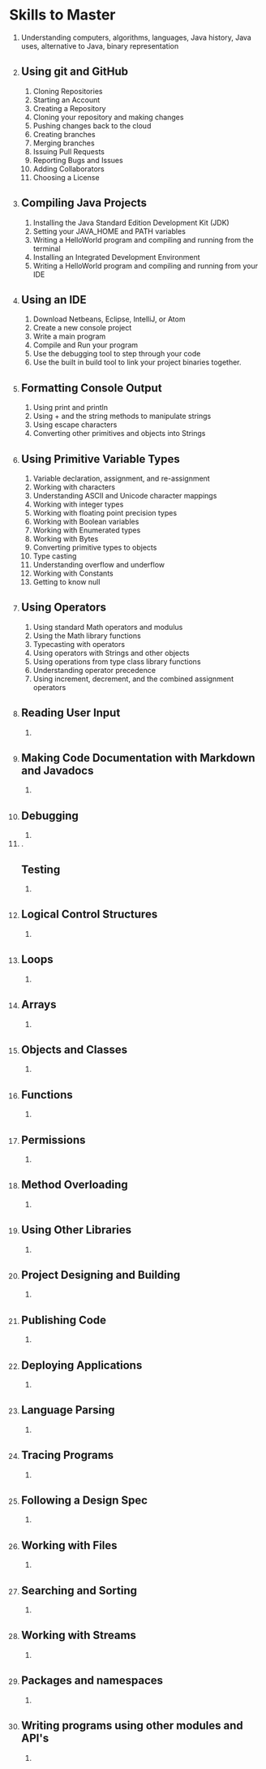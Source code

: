 <!DOCTYPE html>
<html>
	<head></head>
	<body>
		<h1>Skills to Master</h1>
			<ol>
				<li> Understanding computers, algorithms, languages, Java history, Java uses, alternative to Java, binary representation </li>
				<li> 
					<h2> Using git and GitHub </h2> 
					<ol>
						<li> Cloning Repositories </li>
						<li> Starting an Account </li>
						<li> Creating a Repository </li>
						<li> Cloning your repository and making changes </li>
						<li> Pushing changes back to the cloud </li>
						<li> Creating branches </li>
						<li> Merging branches </li>
						<li> Issuing Pull Requests </li>
						<li> Reporting Bugs and Issues </li>
						<li> Adding Collaborators </li>
						<li> Choosing a License </li>
					</ol>
				</li>
				<li> 
					<h2> Compiling Java Projects </h2>
					<ol>
						<li> Installing the Java Standard Edition Development Kit (JDK) </li>
						<li> Setting your JAVA_HOME and PATH variables </li>
						<li> Writing a HelloWorld program and compiling and running from the terminal </li>
						<li> Installing an Integrated Development Environment </li>
						<li> Writing a HelloWorld program and compiling and running from your IDE </li>
					</ol>
				</li>
				<li>  
					<h2>Using an IDE </h2>
					<ol>
						<li> Download Netbeans, Eclipse, IntelliJ, or Atom </li>
						<li> Create a new console project </li>
						<li> Write a main program </li>
						<li> Compile and Run your program </li>
						<li> Use the debugging tool to step through your code </li>
						<li> Use the built in build tool to link your project binaries together. </li>
					</ol>
				</li>
				<li>  
					<h2>Formatting Console Output</h2> 
					<ol>
						<li> Using print and println </li>
						<li> Using + and the string methods to manipulate strings</li>
						<li> Using escape characters </li>	
						<li> Converting other primitives and objects into Strings </li>
					</ol>
				</li>
				<li> 
					<h2>Using Primitive Variable Types</h2>
					<ol>
						<li> Variable declaration, assignment, and re-assignment </li>
						<li> Working with characters </li>
						<li> Understanding ASCII and Unicode character mappings </li>
						<li> Working with integer types </li>
						<li> Working with floating point precision types </li>
						<li> Working with Boolean variables </li>
						<li> Working with Enumerated types </li>
						<li> Working with Bytes </li>
						<li> Converting primitive types to objects </li>
						<li> Type casting </li>
						<li> Understanding overflow and underflow </li>
						<li> Working with Constants </li>
						<li> Getting to know null </li>
					</ol>
				</li>
				<li> 
					<h2>Using Operators </h2>
					<ol>
						<li>Using standard Math operators and modulus</li>
						<li> Using the Math library functions </li>
						<li> Typecasting with operators </li>
						<li> Using operators with Strings and other objects </li>
						<li> Using operations from type class library functions </li>
						<li> Understanding operator precedence </li>
						<li> Using increment, decrement, and the combined assignment operators </li>
					</ol>
				</li>
				<li> 
					<h2>Reading User Input</h2> 
					<ol>
						<li></li>
					</ol>
				</li>
				<li> 
					<h2>Making Code Documentation with Markdown and Javadocs </h2>
					<ol>
						<li></li>
					</ol>
				 </li>
				<li> 
					<h2>Debugging</h2> 
	        <ol>
						<li></li>
					</ol>
				</li>
				<li>.
					<h2>Testing </h2> 
	        <ol>
						<li></li>
					</ol>
				</li>
				<li> 
					<h2>Logical Control Structures </h2>
		        <ol>
						<li></li>
					</ol>
			</li>
				<li>
					<h2> Loops </h2> 
		        <ol>
						<li></li>
					</ol>
			</li>
				<li> 
					<h2> Arrays </h2>
		        <ol>
						<li></li>
					</ol>
			</li>
				<li> 
					<h2> Objects and Classes </h2> 
		        <ol>
						<li></li>
					</ol>
			</li>
				<li> 
					<h2> Functions </h2> 
		        <ol>
						<li></li>
					</ol>
			</li>
				<li> 
					<h2> Permissions </h2> 
		        <ol>
						<li></li>
					</ol>
			</li>
				<li>
					 <h2> Method Overloading </h2>
		        <ol>
						<li></li>
					</ol>
			</li>
				<li> 
					<h2> Using Other Libraries </h2>
		        <ol>
						<li></li>
					</ol>
			</li>
				<li> 
					<h2> Project Designing and Building </h2>
		        <ol>
						<li></li>
					</ol>
			</li>
				<li> 
					<h2>Publishing Code </h2> 
		        <ol>
						<li></li>
					</ol>
			</li>
				<li> 
					<h2>Deploying Applications </h2>
		        <ol>
						<li></li>
					</ol>
			</li>
				<li> 
					<h2>Language Parsing </h2>
		        <ol>
						<li></li>
					</ol>
			</li>
				<li> 
					<h2>Tracing Programs </h2>
		        <ol>
						<li></li>
					</ol>
			</li>
				<li> 
					<h2>Following a Design Spec </h2> 
		        <ol>
						<li></li>
					</ol>
			</li>
				<li>
					 <h2>Working with Files  </h2>
		        <ol>
						<li></li>
					</ol>
			</li>
				<li> 
					<h2>Searching and Sorting </h2>
		        <ol>
						<li></li>
					</ol>
			</li>
				<li> 
					<h2>Working with Streams </h2>
		        <ol>
						<li></li>
					</ol>
			</li>
				<li> 
					<h2>Packages and namespaces </h2>
		        <ol>
						<li></li>
					</ol>
			</li>	
				<li> 
					<h2>Writing programs using other modules and API's </h2>
		        <ol>
						<li></li>
					</ol>
			</li>
			</ol>
	</body>
</html>
